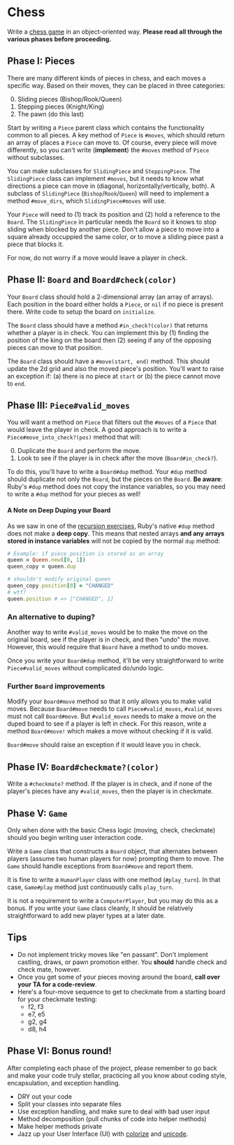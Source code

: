 # Chess

Write a [chess game][wiki-chess] in an object-oriented way. **Please
read all through the various phases before proceeding.**

## Phase I: Pieces

There are many different kinds of pieces in chess, and each moves a
specific way.  Based on their moves, they can be placed in three
categories:

0. Sliding pieces (Bishop/Rook/Queen)
0. Stepping pieces (Knight/King)
0. The pawn (do this last)

Start by writing a `Piece` parent class which contains the
functionality common to all pieces. A key method of `Piece` is
`#moves`, which should return an array of places a `Piece` can move
to. Of course, every piece will move differently, so you can't write
(**implement**) the `#moves` method of `Piece` without subclasses.

You can make subclasses for `SlidingPiece` and `SteppingPiece`. The
`SlidingPiece` class can implement `#moves`, but it needs to know what
directions a piece can move in (diagonal, horizontally/vertically,
both). A subclass of `SlidingPiece` (`Bishop`/`Rook`/`Queen`) will
need to implement a method `#move_dirs`, which `SlidingPiece#moves`
will use.

Your `Piece` will need to (1) track its position and (2) hold a
reference to the `Board`. The `SlidingPiece` in particular needs the
`Board` so it knows to stop sliding when blocked by another
piece. Don't allow a piece to move into a square already occuppied the
same color, or to move a sliding piece past a piece that blocks it.

For now, do not worry if a move would leave a player in check.

## Phase II: `Board` and `Board#check(color)`

Your `Board` class should hold a 2-dimensional array (an array of
arrays). Each position in the board either holds a `Piece`, or `nil`
if no piece is present there. Write code to setup the board on
`initialize`.

The `Board` class should have a method `#in_check?(color)` that
returns whether a player is in check. You can implement this by (1)
finding the position of the king on the board then (2) seeing if any
of the opposing pieces can move to that position.

The `Board` class should have a `#move(start, end)` method. This
should update the 2d grid and also the moved piece's position. You'll
want to raise an exception if: (a) there is no piece at `start` or (b)
the piece cannot move to `end`.

## Phase III: `Piece#valid_moves`

You will want a method on `Piece` that filters out the `#moves` of a
`Piece` that would leave the player in check. A good approach is to
write a `Piece#move_into_check?(pos)` method that will:

0. Duplicate the `Board` and perform the move.
0. Look to see if the player is in check after the move
   (`Board#in_check?`).

To do this, you'll have to write a `Board#dup` method. Your `#dup`
method should duplicate not only the `Board`, but the pieces on the
`Board`.  **Be aware**: Ruby's `#dup` method does not copy the instance 
variables, so you may need to write a `#dup` method for your pieces
as well!

#### A Note on Deep Duping your Board

As we saw in one of the [recursion exercises][recursion-exercises],
Ruby's native `#dup` method does not make a **deep copy**.  This means
that nested arrays **and any arrays stored in instance variables**
will not be copied by the normal `dup` method:

```ruby
# Example: if piece position is stored as an array
queen = Queen.new([0, 1])
queen_copy = queen.dup

# shouldn't modify original queen
queen_copy.position[0] = "CHANGED"
# wtf?
queen.position # => ["CHANGED", 1]
```



### An alternative to duping?

Another way to write `#valid_moves` would be to make the move on the
original board, see if the player is in check, and then "undo" the
move. However, this would require that `Board` have a method to undo
moves.

Once you write your `Board#dup` method, it'll be very straightforward
to write `Piece#valid_moves` without complicated do/undo logic.

### Further `Board` improvements

Modify your `Board#move` method so that it only allows you to make
valid moves. Because `Board#move` needs to call `Piece#valid_moves`,
`#valid_moves` must not call `Board#move`. But `#valid_moves` needs to
make a move on the duped board to see if a player is left in
check. For this reason, write a method `Board#move!` which makes a
move without checking if it is valid.

`Board#move` should raise an exception if it would leave you in check.

## Phase IV: `Board#checkmate?(color)`

Write a `#checkmate?` method. If the player is in check, and if none
of the player's pieces have any `#valid_moves`, then the player is in
checkmate.

## Phase V: `Game`

Only when done with the basic Chess logic (moving, check, checkmate)
should you begin writing user interaction code.

Write a `Game` class that constructs a `Board` object, that alternates
between players (assume two human players for now) prompting them to
move. The `Game` should handle exceptions from `Board#move` and report
them.

It is fine to write a `HumanPlayer` class with one method
(`#play_turn`).  In that case, `Game#play` method just continuously
calls `play_turn`.

It is not a requirement to write a `ComputerPlayer`, but you may do
this as a bonus. If you write your `Game` class cleanly, it should be
relatively straightforward to add new player types at a later date.

## Tips

* Do not implement tricky moves like "en passant". Don't implement
  castling, draws, or pawn promotion either. You **should** handle
  check and check mate, however.
* Once you get some of your pieces moving around the board, **call
  over your TA for a code-review**.
* Here's a four-move sequence to get to checkmate from a starting
  board for your checkmate testing:
    * f2, f3
    * e7, e5
    * g2, g4
    * d8, h4

## Phase VI: Bonus round!

After completing each phase of the project, please remember to go back
and make your code truly stellar, practicing all you know about coding
style, encapsulation, and exception handling.

 * DRY out your code
 * Split your classes into separate files
 * Use exception handling, and make sure to deal with bad user input
 * Method decomposition (pull chunks of code into helper methods)
 * Make helper methods private
 * Jazz up your User Interface (UI) with [colorize][colorize-gem] and
   [unicode][wiki-chess-unicode].

[wiki-chess]: http://en.wikipedia.org/wiki/Chess
[recursion-exercises]: ../w1d4/recursion.md
[colorize-gem]: https://github.com/fazibear/colorize
[wiki-chess-unicode]: http://en.wikipedia.org/wiki/Chess_symbols_in_Unicode

